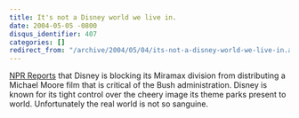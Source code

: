 ```yaml
---
title: It's not a Disney world we live in.
date: 2004-05-05 -0800
disqus_identifier: 407
categories: []
redirect_from: "/archive/2004/05/04/its-not-a-disney-world-we-live-in.aspx/"
---
```


[NPR Reports](http://www.npr.org/features/feature.php?wfId=1872994) that
Disney is blocking its Miramax division from distributing a Michael
Moore film that is critical of the Bush administration. Disney is known
for its tight control over the cheery image its theme parks present to
world. Unfortunately the real world is not so sanguine.


